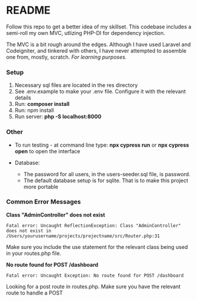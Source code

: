 # README
Follow this repo to get a better idea of my skillset. This codebase includes a semi-roll my own MVC, utlizing PHP-DI for
dependency injection. 

The MVC is a bit rough around the edges. Although I have used Laravel and Codeigniter, and tinkered
with others, I have never attempted to assemble one from, mostly, scratch. *For learning purposes.*

### Setup
1. Necessary sql files are located in the res directory
2. See .env.example to make your .env file. Configure it with the relevant details
3. Run: **composer install**
4. Run: npm install
4. Run server: **php -S localhost:8000**

### Other
- To run testing - at command line type: **npx cypress run**
or **npx cypress open** to open the interface 

- Database: 
  - The password for all users, in the users-seeder.sql file, is password.
  - The default database setup is for sqlite. That is to make this project more portable
### Common Error Messages
**Class "AdminController" does not exist**

``` 
Fatal error: Uncaught ReflectionException: Class "AdminController" does not exist in /Users/yourusername/projects/projectname/src/Router.php:31 
```
Make sure you include the use statement for the relevant class being used in your routes.php file.

**No route found for POST /dashboard**
```
Fatal error: Uncaught Exception: No route found for POST /dashboard
```
Looking for a post route in routes.php. Make sure you have the relevant route to handle a POST
